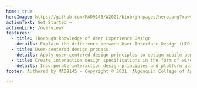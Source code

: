 ```yaml
---
home: true
heroImage: https://github.com/MAD9145/W2021/blob/gh-pages/hero.png?raw=true
actionText: Get Started →
actionLink: /overview/
features:
  - title: Thorough knowledge of User Experience Design
    details: Explain the difference between User Interface Design (UID) and User Experience Design (UXD) in the goal-directed design process. Describe the benefits of UXD. Initiate the appropriate interaction and visual design iterations to enhance the product usability.
  - title: User-centered design process
    details: Apply user-centered design principles to design mobile apps. Begin with user research to identify user requirements. Communicate research findings with personas and usage scenarios. Create interactive mobile mockups to verify the solution by testing it with users.   
  - title: Create interaction design specifications in the form of wireframe documents
    details: Incorporate interaction design principles and platform guidelines to generate mobile UI specifications by designing various interative wireframe documents. 
footer: Authored by MAD9145 ~ Copyright © 2021, Algonquin College of Applied Arts and Technology

---
```


<ContactCard 
  name="SuCheng Lee"
  img-url="https://avatars3.githubusercontent.com/u/6496566?s=400&u=88d9becd75748bb6b49c3b70940db906ff693194&v=4"
  bio="Professor of the Mobile Application Design & Development program at Algonquin College"
  :details="[
      { label: 'email', value: 'lees1@algonquincollge.com' }, 
      { label: 'twitter', value: '@UXResearchLab' }, 
      { label: 'github', value: 'lees1' }, 
      { label: 'office', value: 'Zoom - by appointment' }
    ]"
/>
<ContactCard 
  name="Adesh Shah"
  title="Professor"
  img-url="https://i.pinimg.com/736x/6a/c0/a1/6ac0a1949f47c00eb0e96e1f8fd53a2c.jpg"
  bio="Principal Investigator at the Data Analytics Centre and Part-time Professor in the Mobile Application Design & Development Program at Algonquin College."
  :details="[
      { label: 'email', value: 'shaha@algonquincollege.com' }, 
      { label: 'github', value: 'shah0150' }, 
      { label: 'phone', value: '(613) 727-4723 x 2970' }, 
      { label: 'office', value: 'C270' }
    ]"
/>

